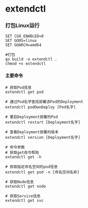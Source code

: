 # extendctl

### 打包Linux运行
```
SET CGO_ENABLED=0
SET GOOS=linux
SET GOARCH=amd64
 
#打包
go build -o extendctl .
chmod +x extendctl
```
#### 主要命令
```
# 获取Pod信息
extendctl get pod
```
```
# 通过Pod名字查找部署该Pod的Deployment
extendctl podOwnDeploy [Pod名字]
```
```
# 重启Deployment部署的Pod
extendctl restart [Deployment名字]
```
```
# 查看Deployment部署的版本
extendctl version [Deployment名字]
```
```
# 命令参数
# 获取get命令帮助
extendctl get -h

# 获取指定命名空间的pod信息
extendctl get pod -n [命名空间名称]
```
```
# 获取Node信息
extendctl get node
```
```
# 获取Service信息
extendctl get svc
```